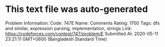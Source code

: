 # This text file was auto-generated

Problem Information:
Code: 747E
Name: Comments
Rating: 1700
Tags: dfs and similar, expression parsing, implementation, strings
Link: https://codeforces.com/contest/747/problem/E
Submitted At: 2020-05-11 23:21:11 GMT+0600 (Bangladesh Standard Time)